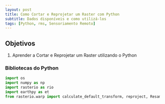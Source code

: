 ```yaml
---
layout: post
title: Como Cortar e Reprojetar um Raster com Python
subtitle: Dados disponíveis e como utilizá-los  
tags: [Python, rms, Sensoriamento Remoto]
---
```


## Objetivos

1. Aprender a Cortar e Reprojetar um Raster utilizando o Python


### Bibliotecas do Python

``` python
import os
import numpy as np
import rasterio as rio
import earthpy as et
from rasterio.warp import calculate_default_transform, reproject, Resampling
```








